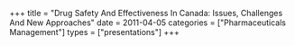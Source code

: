 +++
title = "Drug Safety And Effectiveness In Canada: Issues, Challenges And New Approaches"
date = 2011-04-05
categories = ["Pharmaceuticals Management"]
types = ["presentations"]
+++
